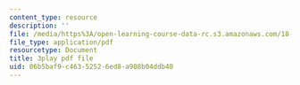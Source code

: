 ```yaml
---
content_type: resource
description: ''
file: /media/https%3A/open-learning-course-data-rc.s3.amazonaws.com/18-01sc-single-variable-calculus-fall-2010/06b5baf9c46352526ed8a908b04ddb40_TpWQlKHPyJ4.pdf
file_type: application/pdf
resourcetype: Document
title: 3play pdf file
uid: 06b5baf9-c463-5252-6ed8-a908b04ddb40
---
```

